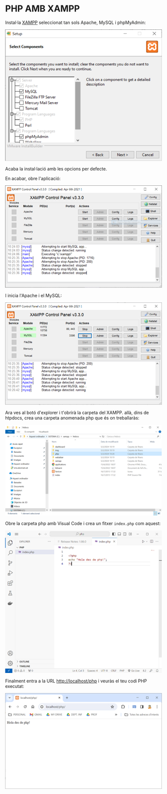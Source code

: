 # PHP AMB XAMPP

Instal·la [XAMPP](https://www.apachefriends.org/) seleccionat tan sols Apache, MySQL i phpMyAdmin:

![imatge0.png](./img/imatge0.png)

Acaba la instal·lació amb les opcions per defecte.

En acabar, obre l'aplicació:

![imatge1.png](./img/imatge1.png)

I inicia l'Apache i el MySQL:

![imatge2.png](./img/imatge2.png)

Ara ves al botó d'explorer i t'obrirà la carpeta del XAMPP. allà, dins de htpdocs, crea una carpeta anomenada php que és on treballaràs:

![imatge3.png](./img/imatge3.png)

Obre la carpeta php amb Visual Code i crea un fitxer `index.php` com aquest:

![imatge4.png](./img/imatge4.png)

Finalment entra a la URL [http://localhost/php](http://localhost/php) i veuràs el teu codi PHP executat:

![imatge5.png](./img/imatge5.png)
